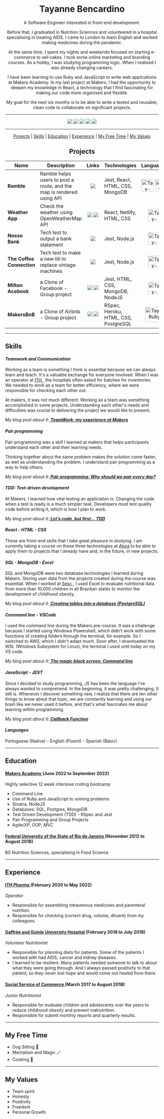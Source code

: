 <h1><div align="center"> Tayanne Bencardino </div></h1>

<div align="center">
  
A Software Engineer interested in front-end development.
  
Before that, I graduated in Nutrition Sciences and volunteered in a hospital specialising in treating AIDS. I came to London to learn English and worked making medicines during the pandemic.
  
At the same time, I spent my nights and weekends focused on starting e-commerce to sell cakes. I took some online marketing and branding courses. As a hobby, I was studying programming logic. When I realised I was already changing careers.
  
I have been learning to use Ruby and JavaScript to write web applications at Makers Academy. In my last project at Makers, I had the opportunity to deepen my knowledge in React, a technology that I find fascinating for making our code more organised and flexible.
  
My goal for the next six months is to be able to write a tested and reusable, clean code to collaborate on significant projects. 
</div>

****

<div align="center">
  <a href="https://medium.com/@tayannebencardino" target="_blank"><img src="https://img.shields.io/badge/Medium-12100E?style=for-the-badge&logo=medium&logoColor=white" target="_blank"></a>
 	<a href="https://www.linkedin.com/in/tayannebencardino/" target="_blank"><img src="https://img.shields.io/badge/LinkedIn-0077B5?style=for-the-badge&logo=linkedin&logoColor=white" target="_blank"></a>
  <a href="https://www.codewars.com/users/taybenca" target="_blank"><img src="https://img.shields.io/badge/Codewars-B1361E?style=for-the-badge&logo=Codewars&logoColor=white" target="_blank"></a>
 	<a href="https://github.com/taybenca" target="_blank"><img src="https://img.shields.io/badge/GitHub-100000?style=for-the-badge&logo=github&logoColor=white"></a>
  <a href="https://exercism.org/profiles/taybenca" targer="_blank"><img src="https://img.shields.io/badge/Exercism-009CAB?style=for-the-badge&logo=exercism&logoColor=white">
</div>

***
<div align="center">
  
[Projects](#projects) | [Skills](#skills) | [Education](#education) | [Experience](#experience) | [My Free Time](#my_free_time) | [My Values](#my_values)

  </div>

## <div align="center"><a name="projects">Projects</a> </div>
  <div align="center">
    
Name | Description | Links | Technologies | Languages
--- | --- | --- | --- | ---
<b>Ramble</b> | Ramble helps users to post a route, and the map is rendered using API | <div align="center"> <a href="https://github.com/taybenca/Ramble-App"> <img src="https://img.shields.io/badge/GitHub-100000?style=for-the-badge&logo=github&logoColor=white"></a></div> | Jest, React, HTML, CSS, MongoDB | <div align="center"><img alt="Tay-TypeScript" height="40" width="40" src="https://cdn.jsdelivr.net/gh/devicons/devicon/icons/typescript/typescript-original.svg" /> <img alt="Tay-JavaScript" height="40" width="40" src="https://cdn.jsdelivr.net/gh/devicons/devicon/icons/javascript/javascript-original.svg" /> </div> 
<b>Weather App</b> | Check the weather using OpenWeatherMap API | <div align="center"><a href="https://weather-taybenca.netlify.app/"><img src="https://img.shields.io/badge/Netlify-00C7B7?style=for-the-badge&logo=netlify&logoColor=white"></a> <a href="https://github.com/taybenca/weather-frontend"><img src="https://img.shields.io/badge/GitHub-100000?style=for-the-badge&logo=github&logoColor=white"></a></div> | React, Netlify, HTML, CSS | <div align="center"><img alt="Tay-JavaScript" height="40" width="40" src="https://cdn.jsdelivr.net/gh/devicons/devicon/icons/javascript/javascript-original.svg" /></div>
<b>Nosso Bank</b> | Tech test to output a bank statement | <div align="center"> <a href="https://github.com/taybenca/bank-tech-test"> <img src="https://img.shields.io/badge/GitHub-100000?style=for-the-badge&logo=github&logoColor=white"> </div> </a> | Jest, Node.js | <div align="center"> <img alt="Tay-JavaScript" height="40" width="40" src="https://cdn.jsdelivr.net/gh/devicons/devicon/icons/javascript/javascript-original.svg" /> </div> 
<b>The Coffee Connection</b> | Tech test to make a new till to replace vintage machines | <div align="center"> <a href="https://github.com/taybenca/till-tech-test"> <img src="https://img.shields.io/badge/GitHub-100000?style=for-the-badge&logo=github&logoColor=white"> </div> </a> | Jest, Node.js | <div align="center"> <img alt="Tay-JavaScript" height="40" width="40" src="https://cdn.jsdelivr.net/gh/devicons/devicon/icons/javascript/javascript-original.svg" /> </div> 
<b>Milton Acebook</b> | a Clone of Facebook - Group project | <div align="center"> <a href="https://milton-acebook.herokuapp.com/"><img src="https://img.shields.io/badge/Heroku-430098?style=for-the-badge&logo=heroku&logoColor=white"></a> <a href="https://github.com/karolina-codes/acebook-node-milton"><img src="https://img.shields.io/badge/GitHub-100000?style=for-the-badge&logo=github&logoColor=white"></a></div> | Jest, HTML, CSS, MongoDB, NodeJS | <div align="center"><img alt="Tay-JavaScript" height="40" width="40" src="https://cdn.jsdelivr.net/gh/devicons/devicon/icons/javascript/javascript-original.svg" /></div>
<b>MakersBnB</b> | a Clone of Airbnb - Group project | <div align="center"><a href="https://officialmakersbnb.herokuapp.com/"><img src="https://img.shields.io/badge/Heroku-430098?style=for-the-badge&logo=heroku&logoColor=white"></a> <a href="https://github.com/taybenca/Airbnb-Clone"><img src="https://img.shields.io/badge/GitHub-100000?style=for-the-badge&logo=github&logoColor=white"></a></div> | RSpec, Heroku, HTML, CSS, PostgreSQL | <div align="center"> <img align="center" alt="Tay-Ruby" height="50" width="60" src="https://cdn.jsdelivr.net/gh/devicons/devicon/icons/ruby/ruby-plain-wordmark.svg"/> </div> 
    
  </div>
  
***

## <a name="skills">Skills</a>
  
#### *Teamwork and Communication*
  
Working as a team is something I think is essential because we can always learn and teach. 
It's a valuable exchange for everyone involved. When I was an operator at <a href="https://ithpharma.com/"> ITH </a>, the hospitals often asked for batches for inventories. We needed to work as a team for better efficiency, where we were responsible for checking each other out. 

At makers, it was not much different. Working as a team was something accomplished in some projects. Understanding each other's needs and difficulties was crucial to delivering the project we would like to present.
  
  
*My blog post about it:<a href="https://medium.com/@tayannebencardino/teamwork-my-experience-at-makers-caf996feb0f5"> <b>TeamWork: my experience at Makers</b> </a>*
  

#### *Pair programming* 
  
Pair programming was a skill I learned at makers that helps participants understand each other and their learning needs. 
  
Thinking together about the same problem makes the solution come faster, as well as understanding the problem. I understand pair programming as a way to help others.

*My blog post about it:<a href="https://medium.com/@tayannebencardino/pair-programming-why-should-we-pair-every-day-87ed7bd1754e"> <b>Pair programming: Why should we pair every day?</b> </a>*
  
  
#### *TDD: Test-driven development*

At Makers, I learned how vital testing an application is. Changing the code when a test is ready is a much simpler task. Developers must test quality code before writing it, which is how I plan to work.

*My blog post about it:<a href="https://medium.com/@tayannebencardino/lets-code-but-first-tdd-7cec0c1e9e0e"> <b>Let’s code, but first… TDD</b> </a>*


#### *React - HTML - CSS*

These are front-end skills that I take great pleasure in studying. I am currently taking a course on these three technologies at <a href= "https://www.alura.com.br/"> Alura</a> to be able to apply them to projects that I already have and, in the future, in new projects.

#### *SQL - MongoDB - Excel*

SQL and MongoDB were two database technologies I learned during Makers. Storing user data from the projects created during the course was essential. When I worked at <a href="https://en.wikipedia.org/wiki/Servi%C3%A7o_Social_do_Com%C3%A9rcio"> Sesc </a>, I used Excel to evaluate nutritional data from more than 10,000 children in all Brazilian states to monitor the development of childhood obesity.


*My blog post about it:<a href="https://medium.com/@tayannebencardino/creating-tables-into-a-database-postg-14a4ea5e6dca"> <b>Creating tables into a database (PostgreSQL)</b> </a>*

#### *Command line - VSCode*

I used the command line during the Makers pre-course. It was a challenge because I started using Windows Powershell, which didn't work with some functions of creating folders through the terminal, for example. So I switched to AWS, which I didn't adapt much. Soon after, I downloaded the WSL (Windows Subsystem for Linux), the terminal I used until today on my VS code.

*My blog post about it:<a href="https://medium.com/@tayannebencardino/the-magic-black-screen-command-line-c5a43ed412d4"> <b>The magic black screen: Command line</b> </a>*


#### *JavaScript - JEST*


Since I decided to study programming, JS has been the language I've always wanted to comprehend. In the beginning, it was pretty challenging. It still is. Whenever I discover something new, I realize that there are ten other things to know about that topic, we are constantly learning and using our brain like we never used it before, and that's what fascinates me about learning within programming.

*My blog post about it:<a href="https://medium.com/@tayannebencardino/callback-function-84cdc16b5754"> <b>Callback Function</b> </a>*

  
#### *Languages*
  
Portuguese (Native) - English (Fluent) - Spanish (Basic)
  
***

## <a name="education">Education</a>

#### <a href="https://makers.tech/"> Makers Academy </a> (June 2022 to September 2022)
Highly selective 12 week intensive coding bootcamp

- Command Line
- Use of Ruby and JavaScript to solving problems
- Sinatra, NodeJS
- Databases: SQL, Postgres, MongoDB
- Test Driven Development (TDD) - RSpec and Jest
- Pair Programming and Group Projects
- Agile/XP, OOP, MVC

#### <a href="https://en.wikipedia.org/wiki/Federal_University_of_the_State_of_Rio_de_Janeiro"> Federal University of the State of Rio de Janeiro </a> (November 2012 to August 2018)
BS Nutrition Sciences, specialising in Food Science

***

## <a name="experience">Experience</a>

#### <a href="https://ithpharma.com/"> ITH Pharma </a> (February 2020 to May 2022)
*Operator*

- Responsible for assembling intravenous medicines and parenteral nutrition.
- Responsible for checking (correct drug, volume, diluent) from my colleagues.

#### <a href="https://www.gov.br/ebserh/pt-br/hospitais-universitarios/regiao-sudeste/hugg-unirio"> Gaffrée and Guinle University Hospital </a> (February 2018 to July 2018)
*Volunteer Nutritionist*

- Responsible for planning diets for patients. Some of the patients I worked with had AIDS, cancer and kidney diseases.
- I learned to be resilient. Many patients needed someone to talk to about what they were going through. And I always passed positivity to that patient, so they never lost hope and would come out healed from there.

#### <a href="https://en.wikipedia.org/wiki/Servi%C3%A7o_Social_do_Com%C3%A9rcio"> Social Service of Commerce </a> (March 2017 to August 2018)
*Junior Nutritionist*

- Responsible for evaluate children and adolescents over the years to reduce childhood obesity and prevent malnutrition.
- Responsible for submit monthly reports and quarterly results.
***

## <a name="my_free_time">My Free Time</a>

- Dog Sitting 🐶
- Mentalism and Magic 🪄
- Cooking 🥣
  
***

## <a name="my_values">My Values</a>
  - Team spirit
  - Honesty
  - Positivity
  - Freedom
  - Personal Growth
